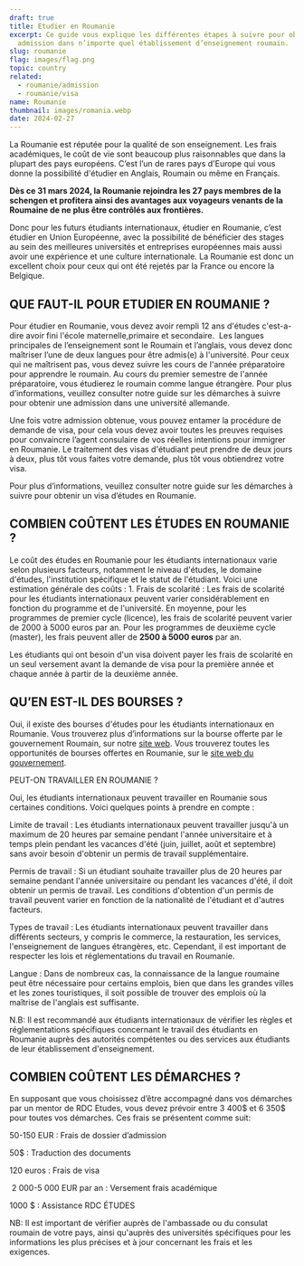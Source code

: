 ```yaml
---
draft: true
title: Etudier en Roumanie
excerpt: Ce guide vous explique les différentes étapes à suivre pour obtenir une
  admission dans n’importe quel établissement d’enseignement roumain.
slug: roumanie
flag: images/flag.png
topic: country
related:
  - roumanie/admission
  - roumanie/visa
name: Roumanie
thumbnail: images/romania.webp
date: 2024-02-27
---
```

La Roumanie est réputée pour la qualité de son enseignement. Les frais académiques, le coût de vie sont beaucoup plus raisonnables que dans la plupart des pays européens. C’est l’un de rares pays d'Europe qui vous donne la possibilité d'étudier en Anglais, Roumain ou même en Français.

**Dès ce 31 mars 2024, la Roumanie rejoindra les 27 pays membres de la schengen et profitera ainsi des avantages aux voyageurs venants de la Roumaine de ne plus être contrôlés aux frontières.** 

Donc pour les futurs étudiants internationaux, étudier en Roumanie, c’est étudier en Union Européenne, avec la possibilité de bénéficier des stages au sein des meilleures universités et entreprises européennes mais aussi avoir une expérience et une culture internationale. La Roumanie est donc un excellent choix pour ceux qui ont été rejetés par la France ou encore la Belgique.

## QUE FAUT-IL POUR ETUDIER EN ROUMANIE ?

Pour étudier en Roumanie, vous devez avoir rempli 12 ans d'études c'est-a-dire avoir fini l'école maternelle,primaire et secondaire.  Les langues principales de l’enseignement sont le Roumain et l’anglais, vous devez donc maîtriser l’une de deux langues pour être admis(e) à l'université. Pour ceux qui ne maîtrisent pas, vous devez suivre les cours de l'année préparatoire pour apprendre le roumain. Au cours du premier semestre de l'année préparatoire, vous étudierez le roumain comme langue étrangère. Pour plus d’informations, veuillez consulter notre guide sur les démarches à suivre pour obtenir une admission dans une université allemande.

Une fois votre admission obtenue, vous pouvez entamer la procédure de demande de visa, pour cela vous devez avoir toutes les preuves requises pour convaincre l’agent consulaire de vos réelles intentions pour immigrer en Roumanie. Le traitement des visas d'étudiant peut prendre de deux jours à deux, plus tôt vous faites votre demande, plus tôt vous obtiendrez votre visa. 

Pour plus d’informations, veuillez consulter notre guide sur les démarches à suivre pour obtenir un visa d’études en Roumanie.

## COMBIEN COÛTENT LES ÉTUDES EN ROUMANIE ?

Le coût des études en Roumanie pour les étudiants internationaux varie selon plusieurs facteurs, notamment le niveau d'études, le domaine d'études, l'institution spécifique et le statut de l'étudiant. Voici une estimation générale des coûts : 1. Frais de scolarité : Les frais de scolarité pour les étudiants internationaux peuvent varier considérablement en fonction du programme et de l'université. En moyenne, pour les programmes de premier cycle (licence), les frais de scolarité peuvent varier de 2000 à 5000 euros par an. Pour les programmes de deuxième cycle (master), les frais peuvent aller de **2500 à 5000 euros** par an.

Les étudiants qui ont besoin d'un visa doivent payer les frais de scolarité en un seul versement avant la demande de visa pour la première année et chaque année à partir de la deuxième année. 

## QU’EN EST-IL DES BOURSES ?



Oui, il existe des bourses d'études pour les étudiants internationaux en Roumanie. Vous trouverez plus d’informations sur la bourse offerte par le gouvernement Roumain, sur notre [site web](https://www.rdcetudes.com/bourses/bourse-du-gouvernement-roumain-pour-etudiants-internationaux-2020-2021). Vous trouverez toutes les opportunités de bourses offertes en Roumanie, sur le [site web du gouvernement](https://www.studyinginromania.com/scholarships.html). 



PEUT-ON TRAVAILLER EN ROUMANIE ?



Oui, les étudiants internationaux peuvent travailler en Roumanie sous certaines conditions. Voici quelques points à prendre en compte :

Limite de travail : Les étudiants internationaux peuvent travailler jusqu'à un maximum de 20 heures par semaine pendant l'année universitaire et à temps plein pendant les vacances d'été (juin, juillet, août et septembre) sans avoir besoin d'obtenir un permis de travail supplémentaire.

Permis de travail : Si un étudiant souhaite travailler plus de 20 heures par semaine pendant l'année universitaire ou pendant les vacances d'été, il doit obtenir un permis de travail. Les conditions d'obtention d'un permis de travail peuvent varier en fonction de la nationalité de l'étudiant et d'autres facteurs.

Types de travail : Les étudiants internationaux peuvent travailler dans différents secteurs, y compris le commerce, la restauration, les services, l'enseignement de langues étrangères, etc. Cependant, il est important de respecter les lois et réglementations du travail en Roumanie.

Langue : Dans de nombreux cas, la connaissance de la langue roumaine peut être nécessaire pour certains emplois, bien que dans les grandes villes et les zones touristiques, il soit possible de trouver des emplois où la maîtrise de l'anglais est suffisante.

N.B: Il est recommandé aux étudiants internationaux de vérifier les règles et réglementations spécifiques concernant le travail des étudiants en Roumanie auprès des autorités compétentes ou des services aux étudiants de leur établissement d'enseignement.



## COMBIEN COÛTENT LES DÉMARCHES ?



En supposant que vous choisissez d’être accompagné dans vos démarches par un mentor de RDC Etudes, vous devez prévoir entre 3 400$ et 6 350$ pour toutes vos démarches. Ces frais se présentent comme suit:

50-150 EUR : Frais de dossier d’admission  

50$ : Traduction des documents 

120 euros : Frais de visa 

 2 000-5 000 EUR par an : Versement frais académique  

1000 $ : Assistance RDC ÉTUDES 

NB: Il est important de vérifier auprès de l'ambassade ou du consulat roumain de votre pays, ainsi qu'auprès des universités spécifiques pour les informations les plus précises et à jour concernant les frais et les exigences.